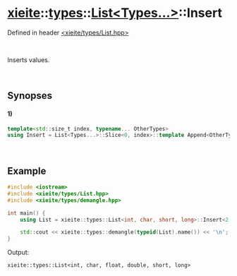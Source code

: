 # [xieite](../../../xieite.md)\:\:[types](../../../types.md)\:\:[List\<Types...\>](../../List.md)\:\:Insert
Defined in header [<xieite/types/List.hpp>](../../../../include/xieite/types/List.hpp)

&nbsp;

Inserts values.

&nbsp;

## Synopses
#### 1)
```cpp
template<std::size_t index, typename... OtherTypes>
using Insert = List<Types...>::Slice<0, index>::template Append<OtherTypes...>::template AppendRange<List<Types...>::Slice<index>>;
```

&nbsp;

## Example
```cpp
#include <iostream>
#include <xieite/types/List.hpp>
#include <xieite/types/demangle.hpp>

int main() {
    using List = xieite::types::List<int, char, short, long>::Insert<2, float, double>;

    std::cout << xieite::types::demangle(typeid(List).name()) << '\n';
}
```
Output:
```
xieite::types::List<int, char, float, double, short, long>
```
